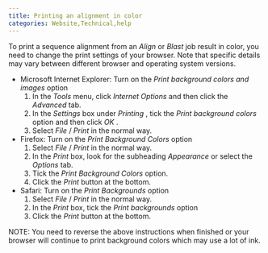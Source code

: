 ```yaml
---
title: Printing an alignment in color
categories: Website,Technical,help
---
```


To print a sequence alignment from an *Align* or *Blast* job result in color, you need to change the print settings of your browser. Note that specific details may vary between different browser and operating system versions.

-   Microsoft Internet Explorer: Turn on the *Print background colors and images* option
    1.  In the *Tools* menu, click *Internet Options* and then click the *Advanced* tab.
    2.  In the *Settings* box under *Printing* , tick the *Print background colors* option and then click *OK* .
    3.  Select *File* / *Print* in the normal way.
-   Firefox: Turn on the *Print Background Colors* option
    1.  Select *File* / *Print* in the normal way.
    2.  In the *Print* box, look for the subheading *Appearance* or select the *Options* tab.
    3.  Tick the *Print Background Colors* option.
    4.  Click the *Print* button at the bottom.
-   Safari: Turn on the *Print Backgrounds* option
    1.  Select *File* / *Print* in the normal way.
    2.  In the *Print* box, tick the *Print backgrounds* option
    3.  Click the *Print* button at the bottom.

NOTE: You need to reverse the above instructions when finished or your browser will continue to print background colors which may use a lot of ink.
